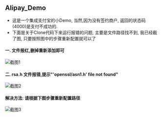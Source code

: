 ## Alipay_Demo

* 这是一个集成支付宝的小Demo, 当然,因为没有签约商户, 返回的状态码(4000)是支付不成功的.
* 下面是关于Clone代码下来运行报错的问题, 主要是文件路径找不到, 我已经截了图, 只要按照图中的步骤重新配置就可以了

#### 一. 文件报红,删掉重新添加即可
![截图1](http://images2015.cnblogs.com/blog/871467/201601/871467-20160109182113090-695667822.png "截图01")

#### 二. rsa.h 文件报错,提示"'openssl/asn1.h' file not found" 
![截图2](http://images2015.cnblogs.com/blog/871467/201601/871467-20160109182128309-1495461776.png "截图02")

#### 解决方法: 请根据下图步骤重新配置路径
![截图3](http://images2015.cnblogs.com/blog/871467/201601/871467-20160109182159528-978714781.png "截图03")
